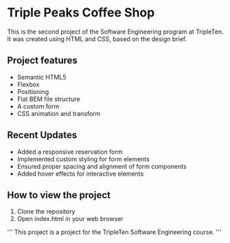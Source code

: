 # Triple Peaks Coffee Shop

This is the second project of the Software Engineering program at TripleTen. It was created using HTML and CSS, based on the design brief.

## Project features

- Semantic HTML5
- Flexbox
- Positioning
- Flat BEM file structure
- A custom form
- CSS animation and transform

## Recent Updates

- Added a responsive reservation form
- Implemented custom styling for form elements
- Ensured proper spacing and alignment of form components
- Added hover effects for interactive elements

## How to view the project

1. Clone the repository
2. Open index.html in your web browser


'''
This project is a project for the TripleTen Software Engineering course.
'''

